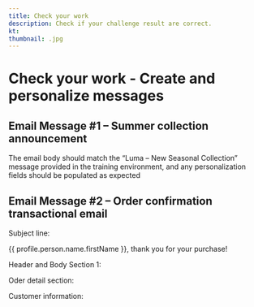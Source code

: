 ```yaml
---
title: Check your work
description: Check if your challenge result are correct.
kt: 
thumbnail: .jpg
---
```


# Check your work - Create and personalize messages

## Email Message #1 – Summer collection announcement

The email body should match the “Luma – New Seasonal Collection” message provided in the training environment, and any personalization fields should be populated as expected

## Email Message #2 – Order confirmation transactional email

Subject line:

{{ profile.person.name.firstName }}, thank you for your purchase!

Header and Body Section 1:

Oder detail section:  


Customer information:
